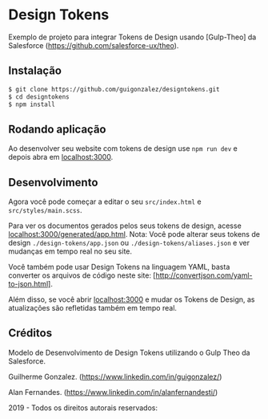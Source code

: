 # Design Tokens

Exemplo de projeto para integrar Tokens de Design usando [Gulp-Theo] da Salesforce (https://github.com/salesforce-ux/theo).

## Instalação

```bash
$ git clone https://github.com/guigonzalez/designtokens.git
$ cd designtokens
$ npm install
```

## Rodando aplicação

Ao desenvolver seu website com tokens de design use `npm run dev`
e depois abra em [localhost:3000](http://localhost:3000).


## Desenvolvimento

Agora você pode começar a editar o seu `src/index.html` e `src/styles/main.scss`.

Para ver os documentos gerados pelos seus tokens de design, acesse [localhost:3000/generated/app.html](http://localhost:3000/).
Nota: Você pode alterar seus tokens de design `./design-tokens/app.json` ou `./design-tokens/aliases.json` e ver mudanças em tempo real no seu site.

Você também pode usar Design Tokens na linguagem YAML, basta converter os arquivos de código neste site: [http://convertjson.com/yaml-to-json.html].

Além disso, se você abrir [localhost:3000](http://localhost:3000) e mudar os Tokens de Design,
as atualizações são refletidas também em tempo real.

## Créditos

Modelo de Desenvolvimento de Design Tokens utilizando o Gulp Theo da Salesforce.

Guilherme Gonzalez.
(https://www.linkedin.com/in/guigonzalez/)

Alan Fernandes.
(https://www.linkedin.com/in/alanfernandesti/)

2019 - Todos os direitos autorais reservados:
